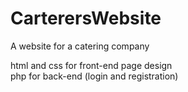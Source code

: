 # CarterersWebsite
A website for a catering company

html and css for front-end page design <br>
php for back-end (login and registration)
